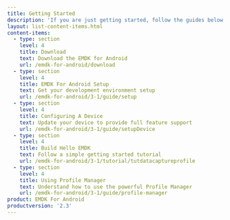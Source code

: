 ```yaml
---
title: Getting Started
description: 'If you are just getting started, follow the guides below to get your development environment setup properly and understand the foundations for using the EMDK for Android features.'
layout: list-content-items.html
content-items:
  - type: section
    level: 4
    title: Download
    text: Download the EMDK for Android
    url: /emdk-for-android/download
  - type: section
    level: 4
    title: EMDK For Android Setup
    text: Get your development environment setup
    url: /emdk-for-android/3-1/guide/setup
  - type: section
    level: 4
    title: Configuring A Device
    text: Update your device to provide full feature support
    url: /emdk-for-android/3-1/guide/setupDevice
  - type: section
    level: 4
    title: Build Hello EMDK
    text: Follow a simple getting started tutorial
    url: /emdk-for-android/3-1/tutorial/tutdatacaptureprofile
  - type: section
    level: 4
    title: Using Profile Manager
    text: Understand how to use the powerful Profile Manager
    url: /emdk-for-android/3-1/guide/profile-manager
product: EMDK For Android
productversion: '2.3'
---
```

           










